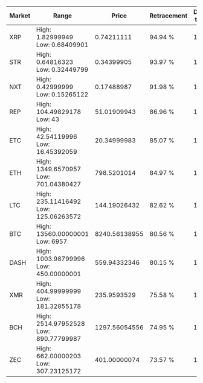 | Market | Range | Price| Retracement | Doubles to 50% |
| --- | --- | --- | --- | --- |
| XRP | High: 1.82999949<br />Low: 0.68409901 | 0.74211111 | 94.94 % | 1.69 |
| STR | High: 0.64816323<br />Low: 0.32449799 | 0.34399905 | 93.97 % | 1.41 |
| NXT | High: 0.42999999<br />Low: 0.15265122 | 0.17488987 | 91.98 % | 1.67 |
| REP | High: 104.49829178<br />Low: 43 | 51.01909943 | 86.96 % | 1.45 |
| ETC | High: 42.54119996<br />Low: 16.45392059 | 20.34999983 | 85.07 % | 1.45 |
| ETH | High: 1349.6570957<br />Low: 701.04380427 | 798.5201014 | 84.97 % | 1.28 |
| LTC | High: 235.11416492<br />Low: 125.06263572 | 144.19026432 | 82.62 % | 1.25 |
| BTC | High: 13560.00000001<br />Low: 6957 | 8240.56138955 | 80.56 % | 1.24 |
| DASH | High: 1003.98799996<br />Low: 450.00000001 | 559.94332346 | 80.15 % | 1.30 |
| XMR | High: 404.99999999<br />Low: 181.32855178 | 235.9593529 | 75.58 % | 1.24 |
| BCH | High: 2514.97952528<br />Low: 890.77799987 | 1297.56054556 | 74.95 % | 1.31 |
| ZEC | High: 662.00000203<br />Low: 307.23125172 | 401.00000074 | 73.57 % | 1.21 |
